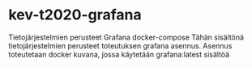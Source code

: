 # kev-t2020-grafana
Tietojärjestelmien perusteet Grafana docker-compose
Tähän sisältönä tietojärjestelmien perusteet toteutuksen grafana asennus. Asennus toteutetaan docker kuvana, jossa käytetään grafana:latest sisältöä
